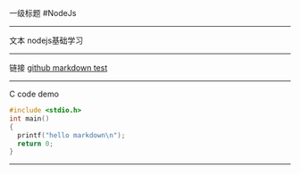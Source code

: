 一级标题
#NodeJs
***
文本
nodejs基础学习

***
链接
[github markdown test](https://github.com/SUNNYANDPJ/NodeJs/edit/master/README.md)

***
C code demo
```C
#include <stdio.h>
int main()
{
  printf("hello markdown\n");
  return 0;
}
```

***
